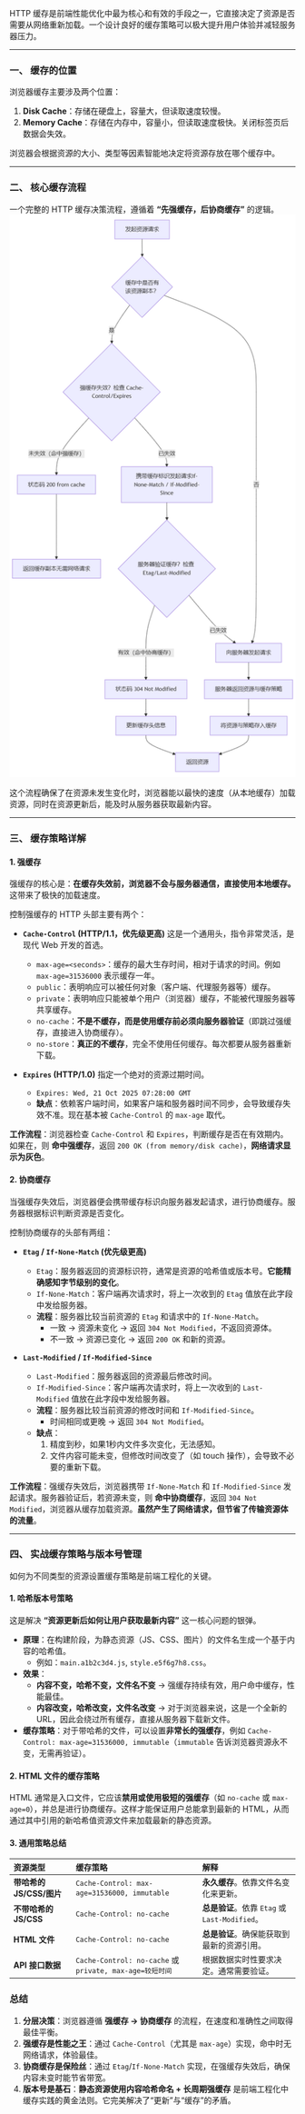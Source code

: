 HTTP 缓存是前端性能优化中最为核心和有效的手段之一，它直接决定了资源是否需要从网络重新加载。一个设计良好的缓存策略可以极大提升用户体验并减轻服务器压力。

---

### 一、 缓存的位置

浏览器缓存主要涉及两个位置：

1.  **Disk Cache**：存储在硬盘上，容量大，但读取速度较慢。
2.  **Memory Cache**：存储在内存中，容量小，但读取速度极快。关闭标签页后数据会失效。

浏览器会根据资源的大小、类型等因素智能地决定将资源存放在哪个缓存中。

---

### 二、 核心缓存流程

一个完整的 HTTP 缓存决策流程，遵循着 **“先强缓存，后协商缓存”** 的逻辑。
![流程](./images/http1.png)

这个流程确保了在资源未发生变化时，浏览器能以最快的速度（从本地缓存）加载资源，同时在资源更新后，能及时从服务器获取最新内容。

---

### 三、 缓存策略详解

#### 1. 强缓存

强缓存的核心是：**在缓存失效前，浏览器不会与服务器通信，直接使用本地缓存。** 这带来了极快的加载速度。

控制强缓存的 HTTP 头部主要有两个：

*   **`Cache-Control` (HTTP/1.1，优先级更高)**
    这是一个通用头，指令非常灵活，是现代 Web 开发的首选。
    *   `max-age=<seconds>`：缓存的最大生存时间，相对于请求的时间。例如 `max-age=31536000` 表示缓存一年。
    *   `public`：表明响应可以被任何对象（客户端、代理服务器等）缓存。
    *   `private`：表明响应只能被单个用户（浏览器）缓存，不能被代理服务器等共享缓存。
    *   `no-cache`：**不是不缓存，而是使用缓存前必须向服务器验证**（即跳过强缓存，直接进入协商缓存）。
    *   `no-store`：**真正的不缓存**，完全不使用任何缓存。每次都要从服务器重新下载。

*   **`Expires` (HTTP/1.0)**
    指定一个绝对的资源过期时间。
    *   `Expires: Wed, 21 Oct 2025 07:28:00 GMT`
    *   **缺点**：依赖客户端时间，如果客户端和服务器时间不同步，会导致缓存失效不准。现在基本被 `Cache-Control` 的 `max-age` 取代。

**工作流程**：浏览器检查 `Cache-Control` 和 `Expires`，判断缓存是否在有效期内。如果在，则 **命中强缓存**，返回 `200 OK (from memory/disk cache)`，**网络请求显示为灰色**。

#### 2. 协商缓存

当强缓存失效后，浏览器便会携带缓存标识向服务器发起请求，进行协商缓存。服务器根据标识判断资源是否变化。

控制协商缓存的头部有两组：

*   **`Etag` / `If-None-Match` (优先级更高)**
    *   `Etag`：服务器返回的资源标识符，通常是资源的哈希值或版本号。**它能精确感知字节级别的变化**。
    *   `If-None-Match`：客户端再次请求时，将上一次收到的 `Etag` 值放在此字段中发给服务器。
    *   **流程**：服务器比较当前资源的 `Etag` 和请求中的 `If-None-Match`。
        *   一致 -> 资源未变化 -> 返回 `304 Not Modified`，不返回资源体。
        *   不一致 -> 资源已变化 -> 返回 `200 OK` 和新的资源。

*   **`Last-Modified` / `If-Modified-Since`**
    *   `Last-Modified`：服务器返回的资源最后修改时间。
    *   `If-Modified-Since`：客户端再次请求时，将上一次收到的 `Last-Modified` 值放在此字段中发给服务器。
    *   **流程**：服务器比较当前资源的修改时间和 `If-Modified-Since`。
        *   时间相同或更晚 -> 返回 `304 Not Modified`。
    *   **缺点**：
        1.  精度到秒，如果1秒内文件多次变化，无法感知。
        2.  文件内容可能未变，但修改时间改变了（如 touch 操作），会导致不必要的重新下载。

**工作流程**：强缓存失效后，浏览器携带 `If-None-Match` 和 `If-Modified-Since` 发起请求。服务器验证后，若资源未变，则 **命中协商缓存**，返回 `304 Not Modified`，浏览器从缓存加载资源。**虽然产生了网络请求，但节省了传输资源体的流量**。

---

### 四、 实战缓存策略与版本号管理

如何为不同类型的资源设置缓存策略是前端工程化的关键。

#### 1. 哈希版本号策略

这是解决 **“资源更新后如何让用户获取最新内容”** 这一核心问题的银弹。

*   **原理**：在构建阶段，为静态资源（JS、CSS、图片）的文件名生成一个基于内容的哈希值。
    *   例如：`main.a1b2c3d4.js`, `style.e5f6g7h8.css`。
*   **效果**：
    *   **内容不变，哈希不变，文件名不变** -> 强缓存持续有效，用户命中缓存，性能最佳。
    *   **内容改变，哈希改变，文件名改变** -> 对于浏览器来说，这是一个全新的 URL，因此会绕过所有缓存，直接从服务器下载新文件。
*   **缓存策略**：对于带哈希的文件，可以设置**非常长的强缓存**，例如 `Cache-Control: max-age=31536000, immutable`（`immutable` 告诉浏览器资源永不变，无需再验证）。

#### 2. HTML 文件的缓存策略

HTML 通常是入口文件，它应该**禁用或使用极短的强缓存**（如 `no-cache` 或 `max-age=0`），并总是进行协商缓存。这样才能保证用户总能拿到最新的 HTML，从而通过其中引用的新哈希值资源文件来加载最新的静态资源。

#### 3. 通用策略总结

| 资源类型 | 缓存策略 | 解释 |
| :--- | :--- | :--- |
| **带哈希的 JS/CSS/图片** | `Cache-Control: max-age=31536000, immutable` | **永久缓存**。依靠文件名变化来更新。 |
| **不带哈希的 JS/CSS** | `Cache-Control: no-cache` | **总是验证**。依靠 `Etag` 或 `Last-Modified`。 |
| **HTML 文件** | `Cache-Control: no-cache` | **总是验证**。确保能获取到最新的资源引用。 |
| **API 接口数据** | `Cache-Control: no-cache` 或 `private, max-age=较短时间` | 根据数据实时性要求决定。通常需要验证。 |

### 总结

1.  **分层决策**：浏览器遵循 **强缓存 -> 协商缓存** 的流程，在速度和准确性之间取得最佳平衡。
2.  **强缓存是性能之王**：通过 `Cache-Control`（尤其是 `max-age`）实现，命中时无网络请求，体验最佳。
3.  **协商缓存是保险丝**：通过 `Etag`/`If-None-Match` 实现，在强缓存失效后，确保内容未变时能节省带宽。
4.  **版本号是基石**：**静态资源使用内容哈希命名 + 长周期强缓存** 是前端工程化中缓存实践的黄金法则。它完美解决了“更新”与“缓存”的矛盾。
